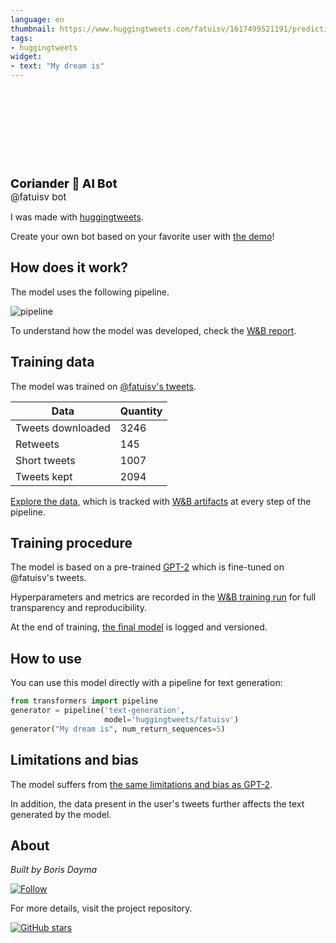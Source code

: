 ```yaml
---
language: en
thumbnail: https://www.huggingtweets.com/fatuisv/1617499521191/predictions.png
tags:
- huggingtweets
widget:
- text: "My dream is"
---
```


<div>
<div style="width: 132px; height:132px; border-radius: 50%; background-size: cover; background-image: url('https://pbs.twimg.com/profile_images/1375565484142247936/O4bEMEUL_400x400.jpg')">
</div>
<div style="margin-top: 8px; font-size: 19px; font-weight: 800">Coriander 🤖 AI Bot </div>
<div style="font-size: 15px">@fatuisv bot</div>
</div>

I was made with [huggingtweets](https://github.com/borisdayma/huggingtweets).

Create your own bot based on your favorite user with [the demo](https://colab.research.google.com/github/borisdayma/huggingtweets/blob/master/huggingtweets-demo.ipynb)!

## How does it work?

The model uses the following pipeline.

![pipeline](https://github.com/borisdayma/huggingtweets/blob/master/img/pipeline.png?raw=true)

To understand how the model was developed, check the [W&B report](https://wandb.ai/wandb/huggingtweets/reports/HuggingTweets-Train-a-Model-to-Generate-Tweets--VmlldzoxMTY5MjI).

## Training data

The model was trained on [@fatuisv's tweets](https://twitter.com/fatuisv).

| Data | Quantity |
| --- | --- |
| Tweets downloaded | 3246 |
| Retweets | 145 |
| Short tweets | 1007 |
| Tweets kept | 2094 |

[Explore the data](https://wandb.ai/wandb/huggingtweets/runs/gxoztns2/artifacts), which is tracked with [W&B artifacts](https://docs.wandb.com/artifacts) at every step of the pipeline.

## Training procedure

The model is based on a pre-trained [GPT-2](https://huggingface.co/gpt2) which is fine-tuned on @fatuisv's tweets.

Hyperparameters and metrics are recorded in the [W&B training run](https://wandb.ai/wandb/huggingtweets/runs/3imhaxow) for full transparency and reproducibility.

At the end of training, [the final model](https://wandb.ai/wandb/huggingtweets/runs/3imhaxow/artifacts) is logged and versioned.

## How to use

You can use this model directly with a pipeline for text generation:

```python
from transformers import pipeline
generator = pipeline('text-generation',
                     model='huggingtweets/fatuisv')
generator("My dream is", num_return_sequences=5)
```

## Limitations and bias

The model suffers from [the same limitations and bias as GPT-2](https://huggingface.co/gpt2#limitations-and-bias).

In addition, the data present in the user's tweets further affects the text generated by the model.

## About

*Built by Boris Dayma*

[![Follow](https://img.shields.io/twitter/follow/borisdayma?style=social)](https://twitter.com/intent/follow?screen_name=borisdayma)

For more details, visit the project repository.

[![GitHub stars](https://img.shields.io/github/stars/borisdayma/huggingtweets?style=social)](https://github.com/borisdayma/huggingtweets)
